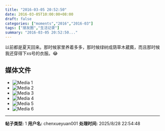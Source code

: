 ```yaml
---
title: "2016-03-05 20:52:50"
date: 2016-03-05T10:00:00+08:00
draft: false
categories: ["moments","2016","2016-03"]
tags: ["朋友圈","生活记录"]
summary: "2016-03-05 20:52:50..."
---
```


以前都是夏天回来。那时候家里养着多多，那时候绿树成荫草木葳蕤，而且那时候我还穿得下xs号的衣服。😂

## 媒体文件

- ![Media 1](/Moments/photos/2016-03-05/201603052052500.jpg)
- ![Media 2](/Moments/photos/2016-03-05/201603052052501.jpg)
- ![Media 3](/Moments/photos/2016-03-05/201603052052502.jpg)
- ![Media 4](/Moments/photos/2016-03-05/201603052052503.jpg)
- ![Media 5](/Moments/photos/2016-03-05/201603052052504.jpg)
- ![Media 6](/Moments/photos/2016-03-05/201603052052505.jpg)

---

**帖子类型:** 1
**用户名:** chenxueyuan001
**处理时间:** 2025/8/28 22:54:48